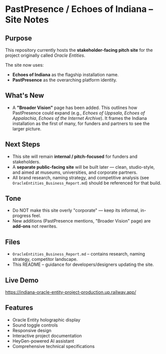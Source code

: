 # PastPresence / Echoes of Indiana – Site Notes

## Purpose
This repository currently hosts the **stakeholder-facing pitch site** for the project originally called *Oracle Entities*.

The site now uses:
- **Echoes of Indiana** as the flagship installation name.
- **PastPresence** as the overarching platform identity.

## What's New
- A **"Broader Vision"** page has been added. This outlines how PastPresence could expand (e.g., *Echoes of Uppsala*, *Echoes of Appalachia*, *Echoes of the Internet Archive*). It frames the Indiana installation as the first of many, for funders and partners to see the larger picture.

## Next Steps
- This site will remain **internal / pitch-focused** for funders and stakeholders.
- A **separate public-facing site** will be built later — clean, studio-style, and aimed at museums, universities, and corporate partners.
- All brand research, naming strategy, and competitive analysis (see `OracleEntities_Business_Report.md`) should be referenced for that build.

## Tone
- Do NOT make this site overly "corporate" — keep its informal, in-progress feel.
- New additions (PastPresence mentions, "Broader Vision" page) are **add-ons** not rewrites.

## Files
- `OracleEntities_Business_Report.md` – contains research, naming strategy, competitor landscape.
- This README – guidance for developers/designers updating the site.

## Live Demo
https://indiana-oracle-entity-project-production.up.railway.app/

## Features
- Oracle Entity holographic display
- Sound toggle controls
- Responsive design
- Interactive project documentation
- HeyGen-powered AI assistant
- Comprehensive technical specifications